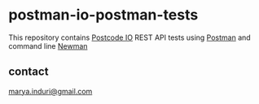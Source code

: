 # postman-io-postman-tests

This repository contains [Postcode IO](https://postcodes.io/) REST API tests using [Postman](https://www.postman.com/) and command line [Newman](https://github.com/postmanlabs/newman)

## contact
[marya.induri@gmail.com](marya.induri@gmail.com)